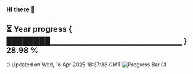 ### Hi there 👋
⏳ Year progress { ████████▁▁▁▁▁▁▁▁▁▁▁▁▁▁▁▁▁▁▁▁▁▁ } 28.98 %
---
⏰ Updated on Wed, 16 Apr 2025 18:27:38 GMT
![Progress Bar CI](https://github.com/liununu/liununu/workflows/Progress%20Bar%20CI/badge.svg)

